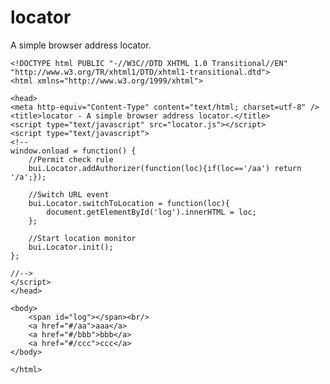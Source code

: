 locator
=======

A simple browser address locator.

    <!DOCTYPE html PUBLIC "-//W3C//DTD XHTML 1.0 Transitional//EN" "http://www.w3.org/TR/xhtml1/DTD/xhtml1-transitional.dtd">
    <html xmlns="http://www.w3.org/1999/xhtml">
    
    <head>
    <meta http-equiv="Content-Type" content="text/html; charset=utf-8" />
    <title>locator - A simple browser address locator.</title>
    <script type="text/javascript" src="locator.js"></script>
    <script type="text/javascript">
    <!--
    window.onload = function() {
        //Permit check rule
        bui.Locator.addAuthorizer(function(loc){if(loc=='/aa') return '/a';});
        
        //Switch URL event
        bui.Locator.switchToLocation = function(loc){
            document.getElementById('log').innerHTML = loc;
        };
        
        //Start location monitor
        bui.Locator.init();
    };
    
    //-->
    </script>
    </head>

    <body>
        <span id="log"></span><br/>
        <a href="#/aa">aaa</a>  
        <a href="#/bbb">bbb</a>  
        <a href="#/ccc">ccc</a>  
    </body>
    
    </html>
